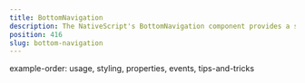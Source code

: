 ```yaml
---
title: BottomNavigation
description: The NativeScript's BottomNavigation component provides a simple way to navigate between different views while providing common UI for both iOS and Android platforms.  The recommended scenario suitable for BottomNavigation is a high level navigaiton with 3 to 5 tabs each with separate function.
position: 416
slug: bottom-navigation
---
```


example-order: usage, styling, properties, events, tips-and-tricks
